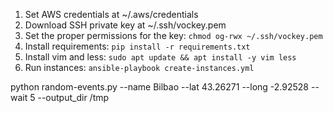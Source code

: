 1. Set AWS credentials at ~/.aws/credentials
2. Download SSH private key at ~/.ssh/vockey.pem
3. Set the proper permissions for the key: `chmod og-rwx ~/.ssh/vockey.pem`
4. Install requirements: `pip install -r requirements.txt`
5. Install vim and less: `sudo apt update && apt install -y vim less`
6. Run instances: `ansible-playbook create-instances.yml`


python random-events.py --name Bilbao --lat 43.26271 --long -2.92528 --wait 5 --output_dir /tmp